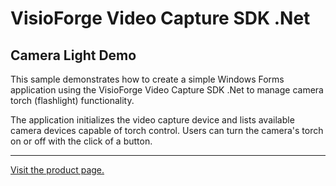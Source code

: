 ﻿# VisioForge Video Capture SDK .Net

## Camera Light Demo

This sample demonstrates how to create a simple Windows Forms application using the VisioForge Video Capture SDK .Net to manage camera torch (flashlight) functionality.

The application initializes the video capture device and lists available camera devices capable of torch control. Users can turn the camera's torch on or off with the click of a button.

---

[Visit the product page.](https://www.visioforge.com/video-capture-sdk-net)
